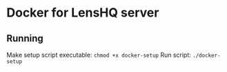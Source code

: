 # Docker for LensHQ server

## Running
Make setup script executable: `chmod +x docker-setup`
Run script: `./docker-setup`
